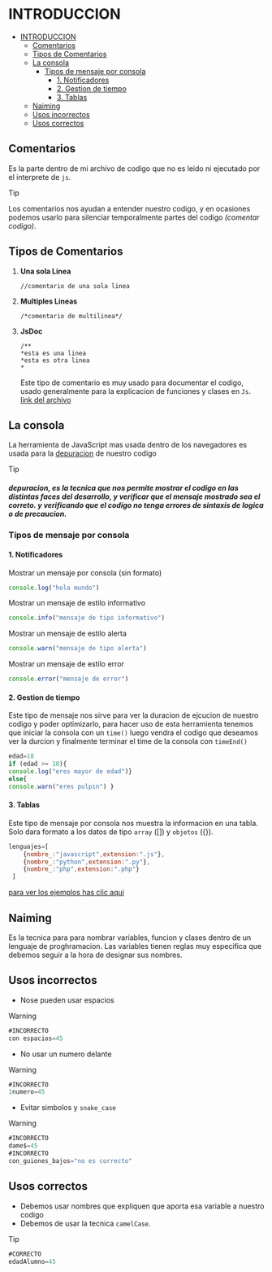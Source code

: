 # INTRODUCCION
- [INTRODUCCION](#introduccion)
  - [Comentarios](#comentarios)
  - [Tipos de Comentarios](#tipos-de-comentarios)
  - [La consola](#la-consola)
    - [Tipos de mensaje por consola](#tipos-de-mensaje-por-consola)
      - [1. Notificadores](#1-notificadores)
      - [2. Gestion de tiempo](#2-gestion-de-tiempo)
      - [3. Tablas](#3-tablas)
  - [Naiming](#naiming)
  - [Usos incorrectos](#usos-incorrectos)
  - [Usos correctos](#usos-correctos)
## Comentarios
Es la parte dentro de mi archivo de codigo que no es leido ni ejecutado por el interprete de `js`.
> [!TIP]
> Los comentarios nos ayudan a entender nuestro codigo, y en ocasiones podemos usarlo para silenciar temporalmente partes del codigo *(comentar codigo)*.

## Tipos de Comentarios
1. **Una sola Linea**
   ```
   //comentario de una sola linea
   ```
2. **Multiples Lineas**
   ```
   /*comentario de multilinea*/
   ```
3. **JsDoc**
   ```
   /**
   *esta es una linea
   *esta es otra linea
   *
   ```
   Este tipo de comentario es muy usado para documentar el codigo, usado generalmente para la explicacion de funciones y clases en `Js`.
   [link del archivo](./comentarios.js)

## La consola
La herramienta de JavaScript mas usada dentro de los navegadores es usada para la [depuracion](#depuracion) de nuestro codigo

>[!TIP]
> ##### depuracion, es la tecnica que nos permite mostrar el codigo en las distintas faces del desarrollo, y verificar que el mensaje mostrado sea el correto. y verificando que el codigo no tenga errores de sintaxis de logica o de precaucion.

### Tipos de mensaje por consola
#### 1. Notificadores
Mostrar un mensaje por consola (sin formato)
```js
console.log("hola mundo") 
```
Mostrar un mensaje de estilo informativo
```js
console.info("mensaje de tipo informativo")
```
Mostrar un mensaje de estilo alerta
```js
console.warn("mensaje de tipo alerta")
```
Mostrar un mensaje de estilo error
```js
console.error("mensaje de error")
```
#### 2. Gestion de tiempo
Este tipo de mensaje nos sirve para ver la duracion de ejcucion de nuestro codigo y poder optimizarlo, para hacer uso de esta herramienta tenemos que iniciar la consola con un `time()` luego vendra el codigo que deseamos ver la durcion y finalmente terminar el time de la consola con `timeEnd()`
```js
edad=18
if (edad >= 18){
console.log("eres mayor de edad")}
else{
console.warn("eres pulpin") }
```
#### 3. Tablas
Este tipo de mensaje por consola nos muestra la informacion en una tabla.
Solo dara formato a los datos de tipo `array` ([]) y `objetos` ({}).
```js
lenguajes=[
    {nombre_:"javascript",extension:".js"},
    {nombre_:"python",extension:".py"},
    {nombre_:"php",extension:".php"}
 ]
```
[para ver los ejemplos has clic aqui](consola.js)
## Naiming
Es la tecnica para para nombrar variables, funcion y clases dentro de un lenguaje de proghramacion.
Las variables tienen reglas muy especifica que debemos seguir a la hora de designar sus nombres.
## Usos incorrectos
- Nose pueden usar espacios
> [!WARNING]
>  ```js
> #INCORRECTO
>  con espacios=45
>  ```
- No usar un numero delante
> [!WARNING]
>  ```js
> #INCORRECTO
>  1numero=45
>  ```
- Evitar simbolos y `snake_case`
> [!WARNING]
>  ```js
> #INCORRECTO
>  dame$=45
> #INCORRECTO
>  con_guiones_bajos="no es correcto"
>  ```
## Usos correctos
- Debemos usar nombres que expliquen que aporta esa variable a nuestro codigo
- Debemos de usar la tecnica `camelCase`.
> [!TIP]
>  ```js
> #CORRECTO
>  edadAlumno=45
>  ```
